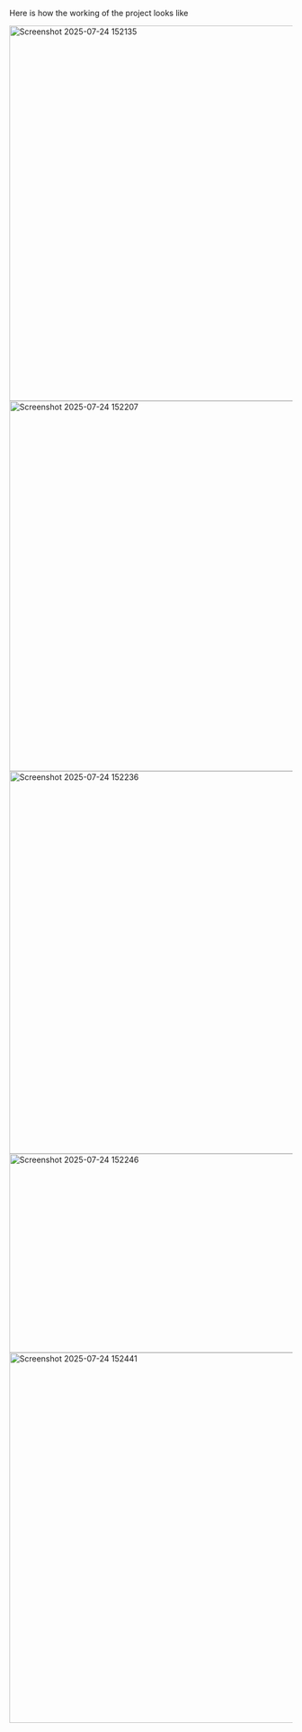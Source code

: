 Here is how the working of the project looks like

<img width="1446" height="666" alt="Screenshot 2025-07-24 152135" src="https://github.com/user-attachments/assets/c4aa02fc-c721-4afc-addf-335a4964ceff" />

<img width="1303" height="657" alt="Screenshot 2025-07-24 152207" src="https://github.com/user-attachments/assets/e927cf74-ed0b-4978-b749-8a7bc8916f0c" />

<img width="1313" height="679" alt="Screenshot 2025-07-24 152236" src="https://github.com/user-attachments/assets/f7fb4f7c-bef3-49e4-b6cb-07525c1a6615" />

<img width="1170" height="353" alt="Screenshot 2025-07-24 152246" src="https://github.com/user-attachments/assets/5e7323f1-233d-4841-a1f3-73a7a0af2c22" />

<img width="1320" height="657" alt="Screenshot 2025-07-24 152441" src="https://github.com/user-attachments/assets/d62d202a-cb8f-419b-9f45-9e88ce56b5b1" />




